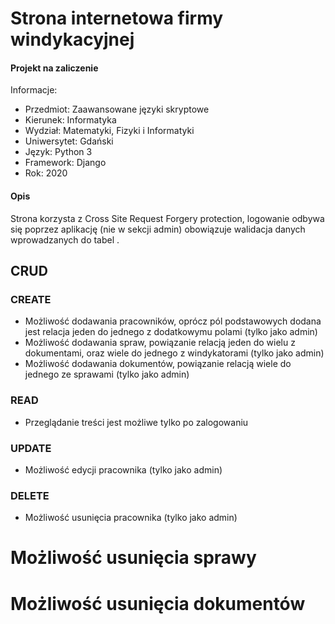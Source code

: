 # Strona internetowa firmy windykacyjnej
#### Projekt na zaliczenie

Informacje:
* Przedmiot:  Zaawansowane języki skryptowe 
* Kierunek: Informatyka
* Wydział: Matematyki, Fizyki i Informatyki
* Uniwersytet: Gdański
* Język: Python 3
* Framework: Django
* Rok: 2020

#### Opis
Strona korzysta z Cross Site Request Forgery protection, logowanie odbywa się poprzez aplikację (nie w sekcji admin)
obowiązuje walidacja danych wprowadzanych do tabel .

## CRUD

### CREATE
* Możliwość dodawania pracowników, oprócz pól podstawowych dodana jest relacja jeden do jednego z dodatkowymu polami (tylko jako admin)
* Możliwość dodawania spraw, powiązanie relacją jeden do wielu z dokumentami, oraz wiele do jednego z windykatorami (tylko jako admin)
* Możliwość dodawania dokumentów, powiązanie relacją wiele do jednego ze sprawami (tylko jako admin)

### READ
* Przeglądanie treści jest możliwe tylko po zalogowaniu 

### UPDATE
* Możliwość edycji pracownika (tylko jako admin)

### DELETE
* Możliwość usunięcia pracownika (tylko jako admin)
# Możliwość usunięcia sprawy 
# Możliwość usunięcia dokumentów

